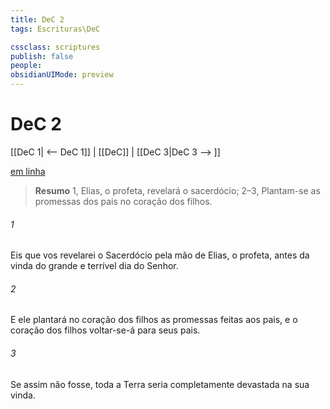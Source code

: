 ```yaml
---
title: DeC 2
tags: Escrituras\DeC

cssclass: scriptures
publish: false
people:
obsidianUIMode: preview
---
```


# DeC 2
[[DeC 1| <-- DeC 1]] | [[DeC]] | [[DeC 3|DeC 3 --> ]]

[em linha](https://churchofjesuschrist.org/study/scriptures/dc-testament/dc/2?lang=por)

> __Resumo__
1, Elias, o profeta, revelará o sacerdócio; 2–3, Plantam-se as promessas dos pais no coração dos filhos.

###### 1 
Eis que vos revelarei o Sacerdócio pela mão de Elias, o profeta, antes da vinda do grande e terrível dia do Senhor.

###### 2 
E ele plantará no coração dos filhos as promessas feitas aos pais, e o coração dos filhos voltar-se-á para seus pais.

###### 3 
Se assim não fosse, toda a Terra seria completamente devastada na sua vinda.

